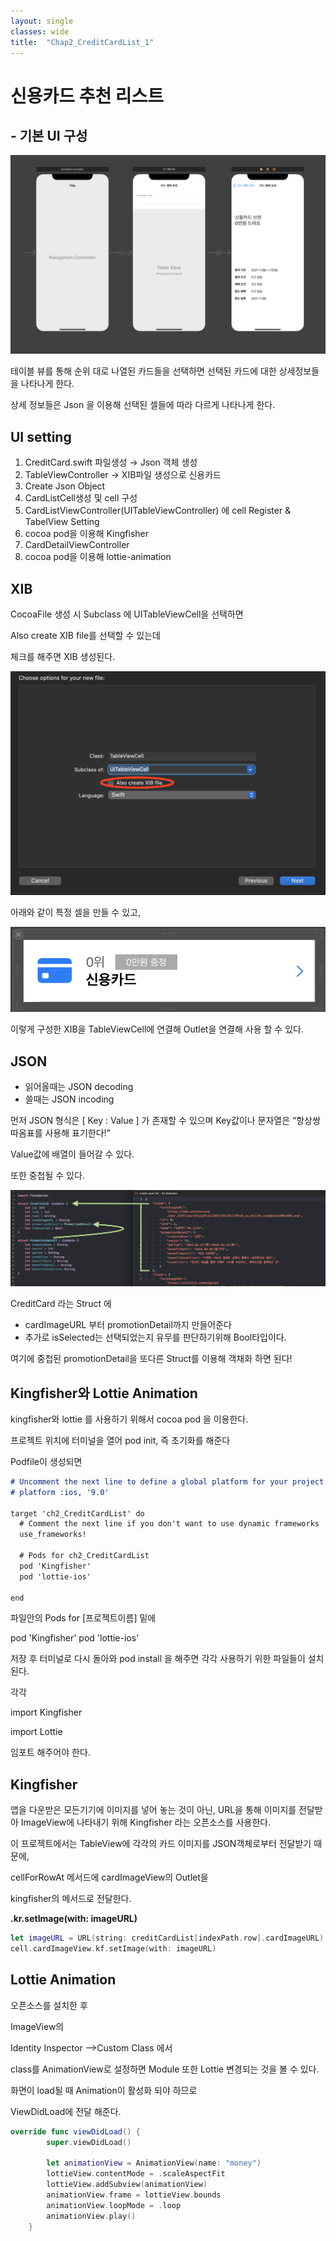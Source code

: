 ```yaml
---
layout: single
classes: wide
title:  "Chap2_CreditCardList_1"
---
```


# 신용카드 추천 리스트

## - 기본 UI 구성

![main.png](/assets/images/2022-01-06-Part3_Chap2_CreditCardList_1/main.png)

테이블 뷰를 통해 순위 대로 나열된 카드들을 선택하면 선택된 카드에 대한 상세정보들을 나타나게 한다.

상세 정보들은 Json 을 이용해 선택된 셀들에 따라 다르게 나타나게 한다.

## UI setting

1. CreditCard.swift 파일생성 → Json 객체 생성 
2. TableViewController         →  XIB파일 생성으로 신용카드 
3. Create Json Object
4. CardListCell생성 및 cell 구성
5. CardListViewController(UITableViewController) 에 cell Register & TabelView Setting
6. cocoa pod을 이용해 Kingfisher
7. CardDetailViewController
8. cocoa pod을 이용해 lottie-animation

## XIB

CocoaFile 생성 시 Subclass 에 UITableViewCell을 선택하면

Also create XIB file를 선택할 수 있는데

체크를 해주면 XIB 생성된다.

![cocoaFile.png](/assets/images/2022-01-06-Part3_Chap2_CreditCardList_1/cocoaFile.png)

아래와 같이 특정 셀을 만들 수 있고,

![Xib.png](/assets/images/2022-01-06-Part3_Chap2_CreditCardList_1/Xib.png)

이렇게 구성한 XIB을 TableViewCell에 연결해 Outlet을 연결해 사용 할 수 있다.

## JSON

- 읽어올때는 JSON decoding
- 쓸때는 JSON incoding

먼저 JSON 형식은 [ Key : Value ] 가 존재할 수 있으며 Key값이나 문자열은 “항상쌍따옴표를 사용해 표기한다!”

Value값에 배열이 들어갈 수 있다.

또한 중첩될 수 있다.

![Json.png](/assets/images/2022-01-06-Part3_Chap2_CreditCardList_1/Json.png)

CreditCard 라는 Struct 에 

- cardImageURL 부터  promotionDetail까지 만들어준다
- 추가로 isSelected는 선택되었는지 유무를 판단하기위해 Bool타입이다.

여기에 중첩된 promotionDetail을 또다른 Struct를 이용해 객채화 하면 된다!

## Kingfisher와 Lottie Animation

kingfisher와 lottie 를 사용하기 위해서 cocoa pod 을 이용한다.

프로젝트 위치에 터미널을 열어 pod init, 즉 초기화를 해준다

Podfile이 생성되면

```markdown
# Uncomment the next line to define a global platform for your project
# platform :ios, '9.0'

target 'ch2_CreditCardList' do
  # Comment the next line if you don't want to use dynamic frameworks
  use_frameworks!

  # Pods for ch2_CreditCardList
  pod 'Kingfisher'
  pod 'lottie-ios' 

end
```

파일안의 Pods for [프로젝트이름] 밑에 

  pod 'Kingfisher'
  pod 'lottie-ios' 

저장 후 터미널로 다시 돌아와 pod install 을 해주면 각각 사용하기 위한 파일들이 설치된다.

각각

import Kingfisher

import Lottie

임포트 해주어야 한다.

## Kingfisher

앱을 다운받은 모든기기에 이미지를 넣어 놓는 것이 아닌, URL을 통해 이미지를 전달받아 ImageView에 나타내기 위해 Kingfisher 라는 오픈소스를 사용한다.

이 프로젝트에서는 TableView에 각각의 카드 이미지를 JSON객체로부터 전달받기 때문에,

cellForRowAt 메서드에 cardImageView의 Outlet을

kingfisher의 메서드로 전달한다.

**.kr.setImage(with: imageURL)**

```swift
let imageURL = URL(string: creditCardList[indexPath.row].cardImageURL)
cell.cardImageView.kf.setImage(with: imageURL)
```

## Lottie Animation

오픈소스를 설치한 후

ImageView의  

Identity Inspector —>Custom Class 에서

class를 AnimationView로 설정하면 Module 또한 Lottie 변경되는 것을 볼 수 있다.

화면이 load될 때 Animation이 활성화 되야 하므로 

ViewDidLoad에 전달 해준다.

```swift
override func viewDidLoad() {
        super.viewDidLoad()
        
        let animationView = AnimationView(name: "money")
        lottieView.contentMode = .scaleAspectFit
        lottieView.addSubview(animationView)
        animationView.frame = lottieView.bounds
        animationView.loopMode = .loop
        animationView.play()
    }
```
